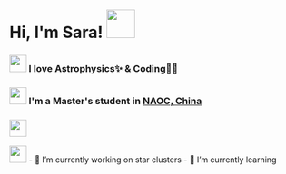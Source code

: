 <h1> Hi, I'm Sara! <img src="https://media.giphy.com/media/mGcNjsfWAjY5AEZNw6/giphy.gif" width="50"></h1>

### <img src="https://media.giphy.com/media/M90mJvfWfd5mbUuULX/giphy.gif" width="30"> I love **Astrophysics**✨ & **Coding**👩‍💻
### <img src="https://media.giphy.com/media/WUlplcMpOCEmTGBtBW/giphy.gif" width="30"> I'm a Master's student in [NAOC, China](http://www.bao.ac.cn/)
### <img src="https://media.giphy.com/media/fYSnHlufseco8Fh93Z/giphy.gif" width="30"> 

<img src="https://media.giphy.com/media/azi3GTPtxWKCQ/giphy.gif" width="30">
- 🔭 I’m currently working on star clusters 
- 🌱 I’m currently learning 

<!--
**sarashenyy/sarashenyy** is a ✨ _special_ ✨ repository because its `README.md` (this file) appears on your GitHub profile.

Here are some ideas to get you started:

- 🔭 I’m currently working on ...
- 🌱 I’m currently learning ...
- 👯 I’m looking to collaborate on ...
- 🤔 I’m looking for help with ...
- 💬 Ask me about ...
- 📫 How to reach me: ...
- 😄 Pronouns: ...
- ⚡ Fun fact: ...
-->
